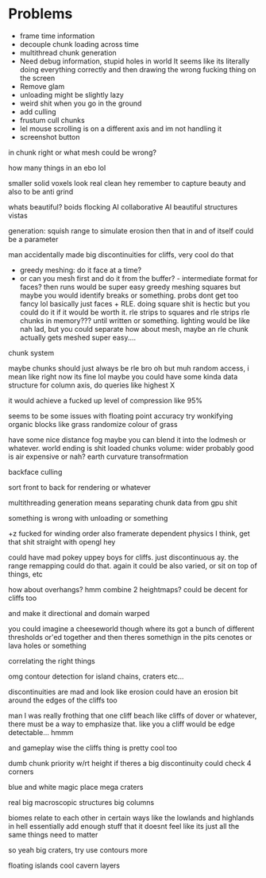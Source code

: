 # Problems
* frame time information
* decouple chunk loading across time
* multithread chunk generation
* Need debug information, stupid holes in world
    It seems like its literally doing everything correctly and then drawing the wrong fucking thing on the screen
* Remove glam
* unloading might be slightly lazy
* weird shit when you go in the ground
* add culling
* frustum cull chunks
* lel mouse scrolling is on a different axis and im not handling it
* screenshot button

in chunk right or what
mesh could be wrong?

how many things in an ebo lol


smaller solid voxels look real clean hey
remember to capture beauty and also to be anti grind

whats beautiful? boids flocking AI
collaborative AI
beautiful structures
vistas



generation: squish range to simulate erosion
then that in and of itself could be a parameter

man accidentally made big discontinuities for cliffs, very cool
do that

* greedy meshing: do it face at a time?
* or can you mesh first and do it from the buffer? - intermediate format for faces? then runs would be super easy
greedy meshing squares but maybe you would identify breaks or something. probs dont get too fancy lol
basically just faces + RLE. doing square shit is hectic but you could do it if it would be worth it. rle strips to squares and rle strips
rle chunks in memory??? until written or something. lighting would be like nah lad, but you could separate
how about mesh, maybe an rle chunk actually gets meshed super easy....

chunk system 

maybe chunks should just always be rle bro
oh but muh random access, i mean like right now its fine lol
maybe you could have some kinda data structure for column axis, do queries like highest X

it would achieve a fucked up level of compression like 95%


seems to be some issues with floating point accuracy
try wonkifying organic blocks like grass
randomize colour of grass

have some nice distance fog
maybe you can blend it into the lodmesh or whatever. world ending is shit
loaded chunks volume: wider probably good
is air expensive or nah?
earth curvature transofrmation

backface culling


sort front to back for rendering or whatever

multithreading generation means separating chunk data from gpu shit

something is wrong with unloading or something

+z fucked for winding order
also framerate dependent physics I think, get that shit straight with opengl hey

could have mad pokey uppey boys for cliffs. just discontinuous ay. the range remapping could do that. again it could be also varied, or sit on top of things, etc

how about overhangs? hmm
combine 2 heightmaps? could be decent for cliffs too

and make it directional and domain warped

you could imagine a cheeseworld though where its got a bunch of different thresholds or'ed together and then theres somethign in the pits
cenotes or lava holes or something

correlating the right things

omg contour detection for island chains, craters etc...

discontinuities are mad and look like erosion
could have an erosion bit around the edges of the cliffs too

man I was really frothing that one cliff beach like cliffs of dover or whatever, there must be a way to emphasize that. like you a cliff would be edge detectable... hmmm

and gameplay wise the cliffs thing is pretty cool too

dumb chunk priority w/rt height if theres a big discontinuity
could check 4 corners

blue and white magic place mega craters

real big macroscopic structures
big columns


biomes relate to each other in certain ways like the lowlands and highlands in hell
essentially add enough stuff that it doesnt feel like its just all the same
things need to matter

so yeah big craters, try use contours more

floating islands
cool cavern layers